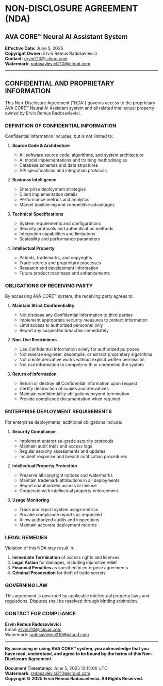 # NON-DISCLOSURE AGREEMENT (NDA)
## AVA CORE™ Neural AI Assistant System

**Effective Date:** June 5, 2025  
**Copyright Owner:** Ervin Remus Radosavlevici  
**Contact:** ervin210@icloud.com  
**Watermark:** radosavlevici210@icloud.com  

---

## CONFIDENTIAL AND PROPRIETARY INFORMATION

This Non-Disclosure Agreement ("NDA") governs access to the proprietary AVA CORE™ Neural AI Assistant system and all related intellectual property owned by Ervin Remus Radosavlevici.

### DEFINITION OF CONFIDENTIAL INFORMATION

Confidential Information includes, but is not limited to:

1. **Source Code & Architecture**
   - All software source code, algorithms, and system architecture
   - AI model implementations and training methodologies
   - Database schemas and data structures
   - API specifications and integration protocols

2. **Business Intelligence**
   - Enterprise deployment strategies
   - Client implementation details
   - Performance metrics and analytics
   - Market positioning and competitive advantages

3. **Technical Specifications**
   - System requirements and configurations
   - Security protocols and authentication methods
   - Integration capabilities and limitations
   - Scalability and performance parameters

4. **Intellectual Property**
   - Patents, trademarks, and copyrights
   - Trade secrets and proprietary processes
   - Research and development information
   - Future product roadmaps and enhancements

### OBLIGATIONS OF RECEIVING PARTY

By accessing AVA CORE™ system, the receiving party agrees to:

1. **Maintain Strict Confidentiality**
   - Not disclose any Confidential Information to third parties
   - Implement appropriate security measures to protect information
   - Limit access to authorized personnel only
   - Report any suspected breaches immediately

2. **Non-Use Restrictions**
   - Use Confidential Information solely for authorized purposes
   - Not reverse engineer, decompile, or extract proprietary algorithms
   - Not create derivative works without explicit written permission
   - Not use information to compete with or undermine the system

3. **Return of Information**
   - Return or destroy all Confidential Information upon request
   - Certify destruction of copies and derivatives
   - Maintain confidentiality obligations beyond termination
   - Provide compliance documentation when required

### ENTERPRISE DEPLOYMENT REQUIREMENTS

For enterprise deployments, additional obligations include:

1. **Security Compliance**
   - Implement enterprise-grade security protocols
   - Maintain audit trails and access logs
   - Regular security assessments and updates
   - Incident response and breach notification procedures

2. **Intellectual Property Protection**
   - Preserve all copyright notices and watermarks
   - Maintain trademark attributions in all deployments
   - Report unauthorized access or misuse
   - Cooperate with intellectual property enforcement

3. **Usage Monitoring**
   - Track and report system usage metrics
   - Provide compliance reports as requested
   - Allow authorized audits and inspections
   - Maintain accurate deployment records

### LEGAL REMEDIES

Violation of this NDA may result in:

1. **Immediate Termination** of access rights and licenses
2. **Legal Action** for damages, including injunctive relief
3. **Financial Penalties** as specified in enterprise agreements
4. **Criminal Prosecution** for theft of trade secrets

### GOVERNING LAW

This agreement is governed by applicable intellectual property laws and regulations. Disputes shall be resolved through binding arbitration.

### CONTACT FOR COMPLIANCE

**Ervin Remus Radosavlevici**  
Email: ervin210@icloud.com  
Watermark: radosavlevici210@icloud.com  

---

**By accessing or using AVA CORE™ system, you acknowledge that you have read, understood, and agree to be bound by the terms of this Non-Disclosure Agreement.**

**Document Timestamp:** June 5, 2025 12:15:00 UTC  
**Watermark:** radosavlevici210@icloud.com  
**Copyright © 2025 Ervin Remus Radosavlevici. All Rights Reserved.**